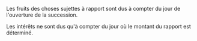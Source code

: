   
 Les fruits des choses sujettes à rapport sont dus à compter du jour de l'ouverture de la succession.  

  
 Les intérêts ne sont dus qu'à compter du jour où le montant du rapport est déterminé.  
